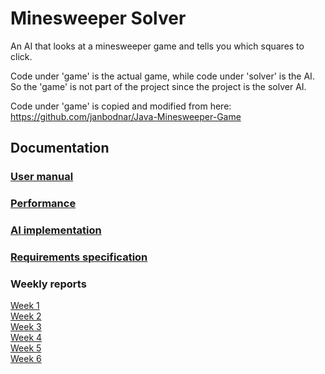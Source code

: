 # Minesweeper Solver

An AI that looks at a minesweeper game and tells you which squares to click.

Code under 'game' is the actual game, while code under 'solver' is the AI.
So the 'game' is not part of the project since the project is the solver AI.

Code under 'game' is copied and modified from here:\
https://github.com/janbodnar/Java-Minesweeper-Game

## Documentation
### [User manual](/Documentation/User%20manual.md)
### [Performance](/Documentation/Test%20document.md)
### [AI implementation](/Documentation/Implementation.md)
### [Requirements specification](/Documentation/Requirements%20specification.md)

### Weekly reports
[Week 1](/Documentation/Weekly%20reports/Week1.md)\
[Week 2](/Documentation/Weekly%20reports/Week2.md)\
[Week 3](/Documentation/Weekly%20reports/Week3.md)\
[Week 4](/Documentation/Weekly%20reports/Week4.md)\
[Week 5](/Documentation/Weekly%20reports/Week5.md)\
[Week 6](/Documentation/Weekly%20reports/Week6.md)
